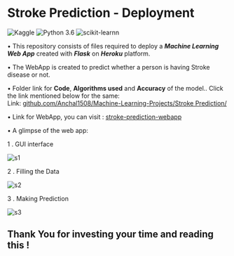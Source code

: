 # Stroke Prediction - Deployment
![Kaggle](https://img.shields.io/badge/Dataset-Kaggle-blue.svg) ![Python 3.6](https://img.shields.io/badge/Python-3.6-brightgreen.svg) ![scikit-learnn](https://img.shields.io/badge/Library-Scikit_Learn-orange.svg)

• This repository consists of files required to deploy a ___Machine Learning Web App___ created with ___Flask___ on ___Heroku___ platform.

• The WebApp is created to predict whether a person is having Stroke disease or not.

• Folder link for __Code__, __Algorithms used__ and __Accuracy__ of the model.. Click the link mentioned below for the same:<br />
Link:  [github.com/Anchal1508/Machine-Learning-Projects/Stroke Prediction/](https://github.com/Anchal1508/Machine-Learning-Projects/tree/main/Stroke%20Prediction)

• Link for WebApp, you can visit : [stroke-prediction-webapp](https://strokeprediction-webapp.herokuapp.com/)

• A glimpse of the web app:

1 . GUI interface 

![s1](https://user-images.githubusercontent.com/78099217/116027828-7b98e680-a673-11eb-8b99-c40c4f74dad0.png)

2 . Filling the Data

![s2](https://user-images.githubusercontent.com/78099217/116027913-ab47ee80-a673-11eb-9b53-d19e47cccac5.png)


3 . Making Prediction

![s3](https://user-images.githubusercontent.com/78099217/116027986-d6324280-a673-11eb-9b98-c53517e41d69.png)

## Thank You for investing your time and reading this !
